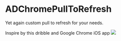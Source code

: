 # ADChromePullToRefresh
Yet again custom pull to refresh for your needs.

Inspire by this dribble and Google Chrome iOS app
![](https://d13yacurqjgara.cloudfront.net/users/21258/screenshots/2022862/attachments/357920/animation.gif)
